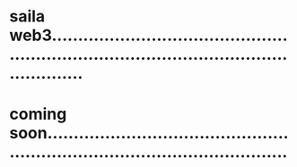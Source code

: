 # saila web3................................................................................................................
# coming soon...................................................................................................
